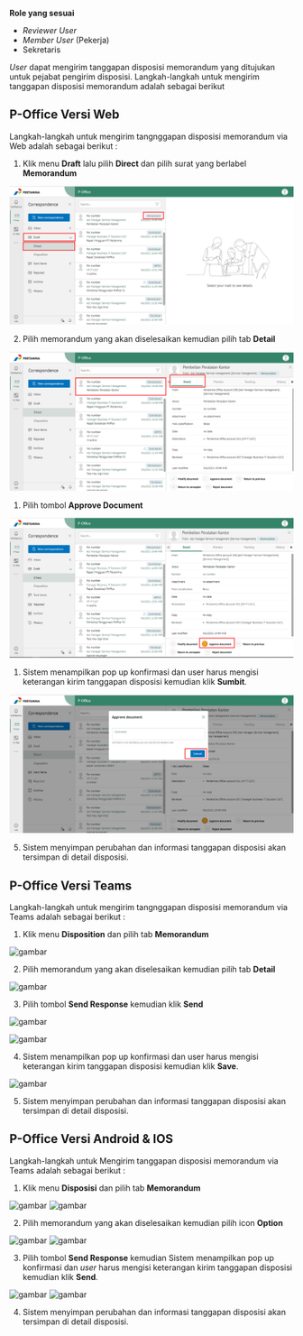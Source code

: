 **Role yang sesuai**

- *Reviewer User*
- *Member User* (Pekerja)
- Sekretaris

*User* dapat mengirim tanggapan disposisi memorandum yang ditujukan untuk pejabat pengirim disposisi. Langkah-langkah untuk mengirim tanggapan disposisi memorandum adalah sebagai berikut

## **P-Office Versi Web**

Langkah-langkah untuk mengirim tangnggapan disposisi memorandum via Web adalah sebagai berikut :

1. Klik menu **Draft** lalu pilih **Direct** dan pilih surat yang berlabel **Memorandum**

![gambar](Memorandum/MM_Web/02MM-84.png)

2. Pilih memorandum yang akan diselesaikan kemudian pilih tab **Detail**

![gambar](Memorandum/MM_Web/02MM-85.png)

1. Pilih tombol **Approve Document**

![gambar](Memorandum/MM_Web/02MM-86.png)

1. Sistem menampilkan pop up konfirmasi dan user harus mengisi keterangan kirim tanggapan disposisi kemudian klik **Sumbit**.

![gambar](Memorandum/MM_Web/02MM-87.png)

5. Sistem menyimpan perubahan dan informasi tanggapan disposisi akan tersimpan di detail disposisi.

## **P-Office Versi Teams**

Langkah-langkah untuk mengirim tangnggapan disposisi memorandum via Teams adalah sebagai berikut :

1. Klik menu **Disposition** dan pilih tab **Memorandum**

![gambar](Memorandum/MM_Teams/MM86.png)

2. Pilih memorandum yang akan diselesaikan kemudian pilih tab **Detail**

![gambar](Memorandum/MM_Teams/MM87.png)

3. Pilih tombol **Send Response** kemudian klik **Send**

![gambar](Memorandum/MM_Teams/MM88.png)

![gambar](Memorandum/MM_Teams/MM89.png)

4. Sistem menampilkan pop up konfirmasi dan user harus mengisi keterangan kirim tanggapan disposisi kemudian klik **Save**.

![gambar](Memorandum/MM_Teams/MM90.png)

5. Sistem menyimpan perubahan dan informasi tanggapan disposisi akan tersimpan di detail disposisi.


## **P-Office Versi Android & IOS**

Langkah-langkah untuk Mengirim tanggapan disposisi memorandum via Teams adalah sebagai berikut :

1. Klik menu **Disposisi** dan pilih tab **Memorandum**

![gambar](Memorandum/MM_Android/Tanggapdisposisi/A01.jpg) ![gambar](Memorandum/MM_Android/Tanggapdisposisi/A02.jpg)

2. Pilih memorandum yang akan diselesaikan kemudian pilih icon **Option**

![gambar](Memorandum/MM_Android/Tanggapdisposisi/A03.jpg) ![gambar](Memorandum/MM_Android/Tanggapdisposisi/A04.jpg)

3. Pilih tombol **Send Response** kemudian Sistem menampilkan pop up konfirmasi dan _user_ harus mengisi keterangan kirim tanggapan disposisi kemudian klik **Send**.

![gambar](Memorandum/MM_Android/Tanggapdisposisi/A05.jpg) ![gambar](Memorandum/MM_Android/Tanggapdisposisi/A06.jpg)

4. Sistem menyimpan perubahan dan informasi tanggapan disposisi akan tersimpan di detail disposisi.
